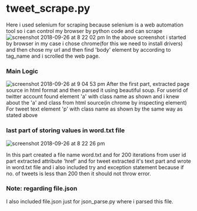 # tweet_scrape.py
Here i used selenium for scraping because selenium is a web automation tool so i can control my browser by python code and can scrape
![screenshot 2018-09-26 at 8 22 02 pm](https://user-images.githubusercontent.com/35501699/46089543-5fd3b800-c1cc-11e8-9d00-4a5e4886ce9c.png)
In the above screenshot i started by browser in my case i chose chrome(for this we need to install drivers) and then chose my url and then find 'body' element by according to tag_name and i scrolled the web page.
### Main Logic
![screenshot 2018-09-26 at 9 04 53 pm](https://user-images.githubusercontent.com/35501699/46091321-3583f980-c1d0-11e8-8e3e-3182f14f7799.png)
After the first part, extracted page source in html format and then parsed it using beautiful soup.
For userid of twitter account found element 'a' with class name as shown and i knew about the 'a' and class from html source(in chrome by inspecting element)
For tweet text element 'p' with class name as shown by the same way as stated above
### last part of storing values in word.txt file
![screenshot 2018-09-26 at 8 22 26 pm](https://user-images.githubusercontent.com/35501699/46092847-674a8f80-c1d3-11e8-84f5-045ad0cb2f3a.png)
    
In this part created a file name word.txt and for 200 iterations from user id part extracted attribute 'href' and for tweet extracted it's text part and wrote in word.txt file and i also included try and exception statement because if no. of tweets is less than 200 then it should not throw error.

### Note: regarding file.json
I also included file.json just for json_parse.py where i parsed this file.
